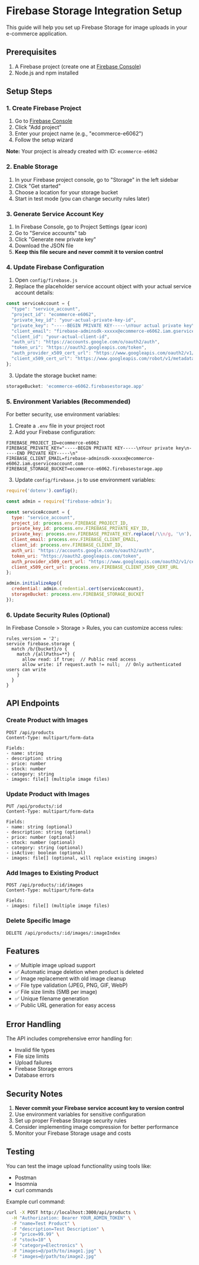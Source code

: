 # Firebase Storage Integration Setup

This guide will help you set up Firebase Storage for image uploads in your e-commerce application.

## Prerequisites

1. A Firebase project (create one at [Firebase Console](https://console.firebase.google.com/))
2. Node.js and npm installed

## Setup Steps

### 1. Create Firebase Project

1. Go to [Firebase Console](https://console.firebase.google.com/)
2. Click "Add project"
3. Enter your project name (e.g., "ecommerce-e6062")
4. Follow the setup wizard

**Note:** Your project is already created with ID: `ecommerce-e6062`

### 2. Enable Storage

1. In your Firebase project console, go to "Storage" in the left sidebar
2. Click "Get started"
3. Choose a location for your storage bucket
4. Start in test mode (you can change security rules later)

### 3. Generate Service Account Key

1. In Firebase Console, go to Project Settings (gear icon)
2. Go to "Service accounts" tab
3. Click "Generate new private key"
4. Download the JSON file
5. **Keep this file secure and never commit it to version control**

### 4. Update Firebase Configuration

1. Open `config/firebase.js`
2. Replace the placeholder service account object with your actual service account details:

```javascript
const serviceAccount = {
  "type": "service_account",
  "project_id": "ecommerce-e6062",
  "private_key_id": "your-actual-private-key-id",
  "private_key": "-----BEGIN PRIVATE KEY-----\nYour actual private key\n-----END PRIVATE KEY-----\n",
  "client_email": "firebase-adminsdk-xxxxx@ecommerce-e6062.iam.gserviceaccount.com",
  "client_id": "your-actual-client-id",
  "auth_uri": "https://accounts.google.com/o/oauth2/auth",
  "token_uri": "https://oauth2.googleapis.com/token",
  "auth_provider_x509_cert_url": "https://www.googleapis.com/oauth2/v1/certs",
  "client_x509_cert_url": "https://www.googleapis.com/robot/v1/metadata/x509/firebase-adminsdk-xxxxx%40ecommerce-e6062.iam.gserviceaccount.com"
};
```

3. Update the storage bucket name:
```javascript
storageBucket: 'ecommerce-e6062.firebasestorage.app'
```

### 5. Environment Variables (Recommended)

For better security, use environment variables:

1. Create a `.env` file in your project root
2. Add your Firebase configuration:

```env
FIREBASE_PROJECT_ID=ecommerce-e6062
FIREBASE_PRIVATE_KEY="-----BEGIN PRIVATE KEY-----\nYour private key\n-----END PRIVATE KEY-----\n"
FIREBASE_CLIENT_EMAIL=firebase-adminsdk-xxxxx@ecommerce-e6062.iam.gserviceaccount.com
FIREBASE_STORAGE_BUCKET=ecommerce-e6062.firebasestorage.app
```

3. Update `config/firebase.js` to use environment variables:

```javascript
require('dotenv').config();

const admin = require('firebase-admin');

const serviceAccount = {
  type: "service_account",
  project_id: process.env.FIREBASE_PROJECT_ID,
  private_key_id: process.env.FIREBASE_PRIVATE_KEY_ID,
  private_key: process.env.FIREBASE_PRIVATE_KEY.replace(/\\n/g, '\n'),
  client_email: process.env.FIREBASE_CLIENT_EMAIL,
  client_id: process.env.FIREBASE_CLIENT_ID,
  auth_uri: "https://accounts.google.com/o/oauth2/auth",
  token_uri: "https://oauth2.googleapis.com/token",
  auth_provider_x509_cert_url: "https://www.googleapis.com/oauth2/v1/certs",
  client_x509_cert_url: process.env.FIREBASE_CLIENT_X509_CERT_URL
};

admin.initializeApp({
  credential: admin.credential.cert(serviceAccount),
  storageBucket: process.env.FIREBASE_STORAGE_BUCKET
});
```

### 6. Update Security Rules (Optional)

In Firebase Console > Storage > Rules, you can customize access rules:

```
rules_version = '2';
service firebase.storage {
  match /b/{bucket}/o {
    match /{allPaths=**} {
      allow read: if true;  // Public read access
      allow write: if request.auth != null;  // Only authenticated users can write
    }
  }
}
```

## API Endpoints

### Create Product with Images
```
POST /api/products
Content-Type: multipart/form-data

Fields:
- name: string
- description: string
- price: number
- stock: number
- category: string
- images: file[] (multiple image files)
```

### Update Product with Images
```
PUT /api/products/:id
Content-Type: multipart/form-data

Fields:
- name: string (optional)
- description: string (optional)
- price: number (optional)
- stock: number (optional)
- category: string (optional)
- isActive: boolean (optional)
- images: file[] (optional, will replace existing images)
```

### Add Images to Existing Product
```
POST /api/products/:id/images
Content-Type: multipart/form-data

Fields:
- images: file[] (multiple image files)
```

### Delete Specific Image
```
DELETE /api/products/:id/images/:imageIndex
```

## Features

- ✅ Multiple image upload support
- ✅ Automatic image deletion when product is deleted
- ✅ Image replacement with old image cleanup
- ✅ File type validation (JPEG, PNG, GIF, WebP)
- ✅ File size limits (5MB per image)
- ✅ Unique filename generation
- ✅ Public URL generation for easy access

## Error Handling

The API includes comprehensive error handling for:
- Invalid file types
- File size limits
- Upload failures
- Firebase Storage errors
- Database errors

## Security Notes

1. **Never commit your Firebase service account key to version control**
2. Use environment variables for sensitive configuration
3. Set up proper Firebase Storage security rules
4. Consider implementing image compression for better performance
5. Monitor your Firebase Storage usage and costs

## Testing

You can test the image upload functionality using tools like:
- Postman
- Insomnia
- curl commands

Example curl command:
```bash
curl -X POST http://localhost:3000/api/products \
  -H "Authorization: Bearer YOUR_ADMIN_TOKEN" \
  -F "name=Test Product" \
  -F "description=Test Description" \
  -F "price=99.99" \
  -F "stock=10" \
  -F "category=Electronics" \
  -F "images=@/path/to/image1.jpg" \
  -F "images=@/path/to/image2.jpg"
``` 